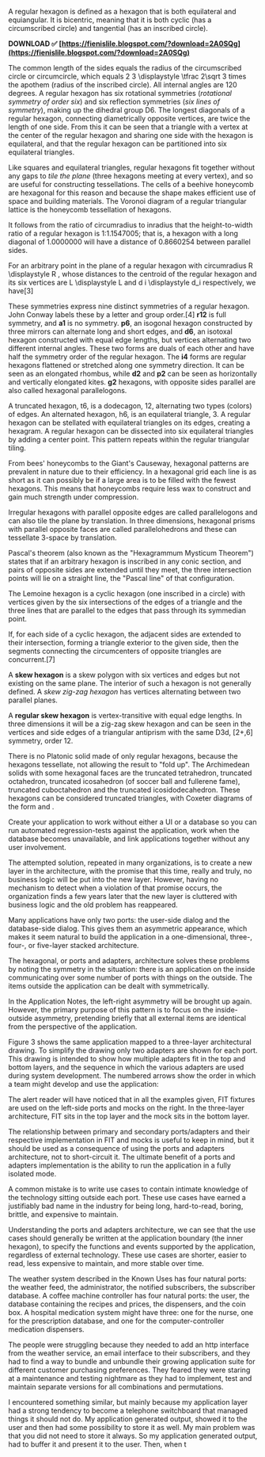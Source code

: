 
 
A regular hexagon is defined as a hexagon that is both equilateral and equiangular. It is bicentric, meaning that it is both cyclic (has a circumscribed circle) and tangential (has an inscribed circle).
 
**DOWNLOAD ✅ [https://fienislile.blogspot.com/?download=2A0SQg](https://fienislile.blogspot.com/?download=2A0SQg)**


 
The common length of the sides equals the radius of the circumscribed circle or circumcircle, which equals 2 3 \displaystyle \tfrac 2\sqrt 3 times the apothem (radius of the inscribed circle). All internal angles are 120 degrees. A regular hexagon has six rotational symmetries (*rotational symmetry of order six*) and six reflection symmetries (*six lines of symmetry*), making up the dihedral group D6. The longest diagonals of a regular hexagon, connecting diametrically opposite vertices, are twice the length of one side. From this it can be seen that a triangle with a vertex at the center of the regular hexagon and sharing one side with the hexagon is equilateral, and that the regular hexagon can be partitioned into six equilateral triangles.
 
Like squares and equilateral triangles, regular hexagons fit together without any gaps to *tile the plane* (three hexagons meeting at every vertex), and so are useful for constructing tessellations. The cells of a beehive honeycomb are hexagonal for this reason and because the shape makes efficient use of space and building materials. The Voronoi diagram of a regular triangular lattice is the honeycomb tessellation of hexagons.
 
It follows from the ratio of circumradius to inradius that the height-to-width ratio of a regular hexagon is 1:1.1547005; that is, a hexagon with a long diagonal of 1.0000000 will have a distance of 0.8660254 between parallel sides.

For an arbitrary point in the plane of a regular hexagon with circumradius R \displaystyle R , whose distances to the centroid of the regular hexagon and its six vertices are L \displaystyle L and d i \displaystyle d\_i respectively, we have[3]
 
These symmetries express nine distinct symmetries of a regular hexagon. John Conway labels these by a letter and group order.[4] **r12** is full symmetry, and **a1** is no symmetry. **p6**, an isogonal hexagon constructed by three mirrors can alternate long and short edges, and **d6**, an isotoxal hexagon constructed with equal edge lengths, but vertices alternating two different internal angles. These two forms are duals of each other and have half the symmetry order of the regular hexagon. The **i4** forms are regular hexagons flattened or stretched along one symmetry direction. It can be seen as an elongated rhombus, while **d2** and **p2** can be seen as horizontally and vertically elongated kites. **g2** hexagons, with opposite sides parallel are also called hexagonal parallelogons.
 
A truncated hexagon, t6, is a dodecagon, 12, alternating two types (colors) of edges. An alternated hexagon, h6, is an equilateral triangle, 3. A regular hexagon can be stellated with equilateral triangles on its edges, creating a hexagram. A regular hexagon can be dissected into six equilateral triangles by adding a center point. This pattern repeats within the regular triangular tiling.
 
From bees' honeycombs to the Giant's Causeway, hexagonal patterns are prevalent in nature due to their efficiency. In a hexagonal grid each line is as short as it can possibly be if a large area is to be filled with the fewest hexagons. This means that honeycombs require less wax to construct and gain much strength under compression.
 
Irregular hexagons with parallel opposite edges are called parallelogons and can also tile the plane by translation. In three dimensions, hexagonal prisms with parallel opposite faces are called parallelohedrons and these can tessellate 3-space by translation.
 
Pascal's theorem (also known as the "Hexagrammum Mysticum Theorem") states that if an arbitrary hexagon is inscribed in any conic section, and pairs of opposite sides are extended until they meet, the three intersection points will lie on a straight line, the "Pascal line" of that configuration.
 
The Lemoine hexagon is a cyclic hexagon (one inscribed in a circle) with vertices given by the six intersections of the edges of a triangle and the three lines that are parallel to the edges that pass through its symmedian point.
 
If, for each side of a cyclic hexagon, the adjacent sides are extended to their intersection, forming a triangle exterior to the given side, then the segments connecting the circumcenters of opposite triangles are concurrent.[7]
 
A **skew hexagon** is a skew polygon with six vertices and edges but not existing on the same plane. The interior of such a hexagon is not generally defined. A *skew zig-zag hexagon* has vertices alternating between two parallel planes.
 
A **regular skew hexagon** is vertex-transitive with equal edge lengths. In three dimensions it will be a zig-zag skew hexagon and can be seen in the vertices and side edges of a triangular antiprism with the same D3d, [2+,6] symmetry, order 12.
 
There is no Platonic solid made of only regular hexagons, because the hexagons tessellate, not allowing the result to "fold up". The Archimedean solids with some hexagonal faces are the truncated tetrahedron, truncated octahedron, truncated icosahedron (of soccer ball and fullerene fame), truncated cuboctahedron and the truncated icosidodecahedron. These hexagons can be considered truncated triangles, with Coxeter diagrams of the form and .
 
Create your application to work without either a UI or a database so you can run automated regression-tests against the application, work when the database becomes unavailable, and link applications together without any user involvement.
 
The attempted solution, repeated in many organizations, is to create a new layer in the architecture, with the promise that this time, really and truly, no business logic will be put into the new layer. However, having no mechanism to detect when a violation of that promise occurs, the organization finds a few years later that the new layer is cluttered with business logic and the old problem has reappeared.
 
Many applications have only two ports: the user-side dialog and the database-side dialog. This gives them an asymmetric appearance, which makes it seem natural to build the application in a one-dimensional, three-, four-, or five-layer stacked architecture.
 
The hexagonal, or ports and adapters, architecture solves these problems by noting the symmetry in the situation: there is an application on the inside communicating over some number of ports with things on the outside. The items outside the application can be dealt with symmetrically.
 
In the Application Notes, the left-right asymmetry will be brought up again. However, the primary purpose of this pattern is to focus on the inside-outside asymmetry, pretending briefly that all external items are identical from the perspective of the application.
 
Figure 3 shows the same application mapped to a three-layer architectural drawing. To simplify the drawing only two adapters are shown for each port. This drawing is intended to show how multiple adapters fit in the top and bottom layers, and the sequence in which the various adapters are used during system development. The numbered arrows show the order in which a team might develop and use the application:
 
The alert reader will have noticed that in all the examples given, FIT fixtures are used on the left-side ports and mocks on the right. In the three-layer architecture, FIT sits in the top layer and the mock sits in the bottom layer.
 
The relationship between primary and secondary ports/adapters and their respective implementation in FIT and mocks is useful to keep in mind, but it should be used as a consequence of using the ports and adapters architecture, not to short-circuit it. The ultimate benefit of a ports and adapters implementation is the ability to run the application in a fully isolated mode.
 
A common mistake is to write use cases to contain intimate knowledge of the technology sitting outside each port. These use cases have earned a justifiably bad name in the industry for being long, hard-to-read, boring, brittle, and expensive to maintain.
 
Understanding the ports and adapters architecture, we can see that the use cases should generally be written at the application boundary (the inner hexagon), to specify the functions and events supported by the application, regardless of external technology. These use cases are shorter, easier to read, less expensive to maintain, and more stable over time.
 
The weather system described in the Known Uses has four natural ports: the weather feed, the administrator, the notified subscribers, the subscriber database. A coffee machine controller has four natural ports: the user, the database containing the recipes and prices, the dispensers, and the coin box. A hospital medication system might have three: one for the nurse, one for the prescription database, and one for the computer-controller medication dispensers.
 
The people were struggling because they needed to add an http interface from the weather service, an email interface to their subscribers, and they had to find a way to bundle and unbundle their growing application suite for different customer purchasing preferences. They feared they were staring at a maintenance and testing nightmare as they had to implement, test and maintain separate versions for all combinations and permutations.
 
I encountered something similar, but mainly because my application layer had a strong tendency to become a telephone switchboard that managed things it should not do. My application generated output, showed it to the user and then had some possibility to store it as well. My main problem was that you did not need to store it always. So my application generated output, had to buffer it and present it to the user. Then, when t